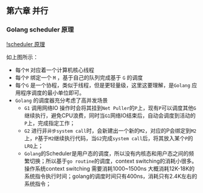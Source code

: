 ## 第六章 并行

### Golang scheduler 原理

[!scheduler 原理](./images/ch6/scheduler.png)

如上图所示：

- 每个`M` 对应着一个计算机核心线程
- 每个`P` 绑定一个 `M` ，基于自己的队列完成基于 `G` 的调度 
- 每个`G` 是一个协程，类似于线程，但是更轻量级，这里这要理解，是`Golang` 应用程序调度的最小单位即可。
- `Golang` 的调度器充分考虑了高并发场景
  - `G1` 调用网络IO 操作时会将其挂到`Net Puller`的`P`上，现有`P`可以调度其他`G`继续执行，避免CPU浪费，同时当`G1`网络IO结束后，自动会调度到活动的`P`上，完成指定工作；
  - `G2` 进行非`异步system call`时，会新建出一个新的`M2`，对应的P会绑定到`M2`上，`P`基于`M2`继续执行代码，当`G2`完成`system call`后，将其放入某个`P`的`LRQ`上；
  - `Golang`的Scheduler是用户态的调度，所以没有内核态和用户态之间的频繁切换；所以基于`go routine`的调度，context switching的消耗小很多。操作系统context switching 需要消耗1000~1500ns 大概消耗12K-18K的系统指令执行时间；golang的调度时间只有400ns，消耗只有2.4K左右的系统指令；

